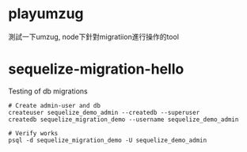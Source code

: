 # playumzug
測試一下umzug, node下針對migratiion進行操作的tool
# sequelize-migration-hello
Testing of db migrations

```
# Create admin-user and db
createuser sequelize_demo_admin --createdb --superuser
createdb sequelize_migration_demo --username sequelize_demo_admin

# Verify works
psql -d sequelize_migration_demo -U sequelize_demo_admin
```
